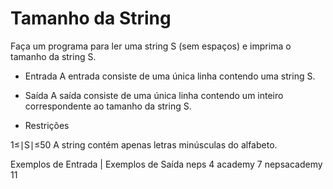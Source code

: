 # Tamanho da String

Faça um programa para ler uma string S (sem espaços) e imprima o tamanho da string S.

- Entrada
A entrada consiste de uma única linha contendo uma string S.

- Saída
A saída consiste de uma única linha contendo um inteiro correspondente ao tamanho da string S.

- Restrições

1≤∣S∣≤50
A string contém apenas letras minúsculas do alfabeto.

Exemplos de Entrada	 |  Exemplos de Saída
      neps                      4
     academy                    7
    nepsacademy                 11